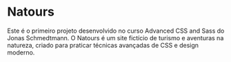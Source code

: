 # Natours
Este é o primeiro projeto desenvolvido no curso Advanced CSS and Sass do Jonas Schmedtmann. O Natours é um site fictício de turismo e aventuras na natureza, criado para praticar técnicas avançadas de CSS e design moderno.
